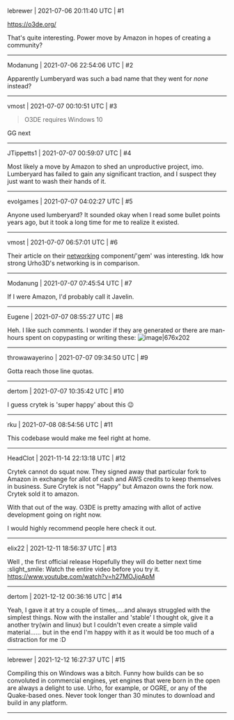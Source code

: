 lebrewer | 2021-07-06 20:11:40 UTC | #1

https://o3de.org/

That's quite interesting. Power move by Amazon in hopes of creating a community?

-------------------------

Modanung | 2021-07-06 22:54:06 UTC | #2

Apparently Lumberyard was such a bad name that they went for *none* instead?

-------------------------

vmost | 2021-07-07 00:10:51 UTC | #3

> O3DE requires Windows 10

GG next

-------------------------

JTippetts1 | 2021-07-07 00:59:07 UTC | #4

Most likely a move by Amazon to shed an unproductive project, imo. Lumberyard has failed to gain any significant traction, and I suspect they just want to wash their hands of it.

-------------------------

evolgames | 2021-07-07 04:02:27 UTC | #5

Anyone used lumberyard? It sounded okay when I read some bullet points years ago, but it took a long time for me to realize it existed.

-------------------------

vmost | 2021-07-07 06:57:01 UTC | #6

Their article on their [networking](https://aws.amazon.com/blogs/gametech/building-battle-tested-network-transport/) component/'gem' was interesting. Idk how strong Urho3D's networking is in comparison.

-------------------------

Modanung | 2021-07-07 07:45:54 UTC | #7

If I were Amazon, I'd probably call it Javelin.

-------------------------

Eugene | 2021-07-07 08:55:27 UTC | #8

Heh. I like such comments.
I wonder if they are generated or there are man-hours spent on copypasting or writing these:
![image|676x202](upload://uOZe9Kjp7PblvK3sNYa44hArmjS.png)

-------------------------

throwawayerino | 2021-07-07 09:34:50 UTC | #9

Gotta reach those line quotas.

-------------------------

dertom | 2021-07-07 10:35:42 UTC | #10

I guess crytek is 'super happy' about this :wink:

-------------------------

rku | 2021-07-08 08:54:56 UTC | #11

This codebase would make me feel right at home.

-------------------------

HeadClot | 2021-11-14 22:13:18 UTC | #12

Crytek cannot do squat now. They signed away that particular fork to Amazon in exchange for allot of cash and AWS credits to keep themselves in business. Sure Crytek is not "Happy" but Amazon owns the fork now. Crytek sold it to amazon. 

With that out of the way. O3DE is pretty amazing with allot of active development going on right now.

I would highly recommend people here check it out.

-------------------------

elix22 | 2021-12-11 18:56:37 UTC | #13

Well , the first official release 
Hopefully they will do better next time :slight_smile: 
Watch the entire video before you try it.
https://www.youtube.com/watch?v=h27MOJjoApM

-------------------------

dertom | 2021-12-12 00:36:16 UTC | #14

Yeah, I gave it at try a couple of times,....and always struggled with the simplest things. 
Now with the installer and 'stable' I thought ok, give it a another try(win and linux) but I couldn't even create a simple valid material......  but in the end I'm happy with it as it would be too much of a distraction for me :D

-------------------------

lebrewer | 2021-12-12 16:27:37 UTC | #15

Compiling this on Windows was a bitch. Funny how builds can be so convoluted in commercial engines, yet engines that were born in the open are always a delight to use. Urho, for example, or OGRE, or any of the Quake-based ones. Never took longer than 30 minutes to download and build in any platform.

-------------------------

